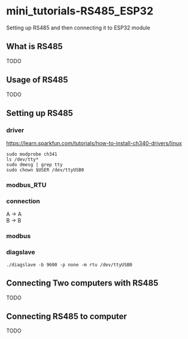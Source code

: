 # mini_tutorials-RS485_ESP32
Setting up RS485 and then connecting it to ESP32 module
## What is RS485
TODO
## Usage of RS485
TODO
## Setting up RS485
### driver
https://learn.sparkfun.com/tutorials/how-to-install-ch340-drivers/linux
```Shell
sudo modprobe ch341
ls /dev/tty*
sudo dmesg | grep tty
sudo chown $USER /dev/ttyUSB0
```
### modbus_RTU

### connection 
A -> A <br>
B -> B <br>

### modbus

### diagslave

```
./diagslave -b 9600 -p none -m rtu /dev/ttyUSB0 
```

## Connecting Two computers with RS485
TODO
## Connecting RS485 to computer
TODO
